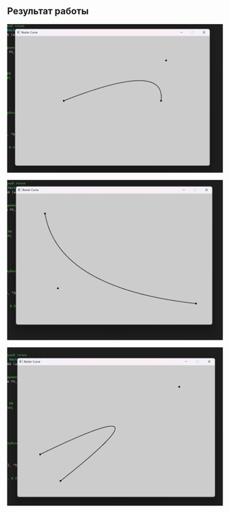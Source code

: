 
## Результат работы

![alt text](images/image.png)

![alt text](images/image-1.png)

![alt text](images/image-2.png)